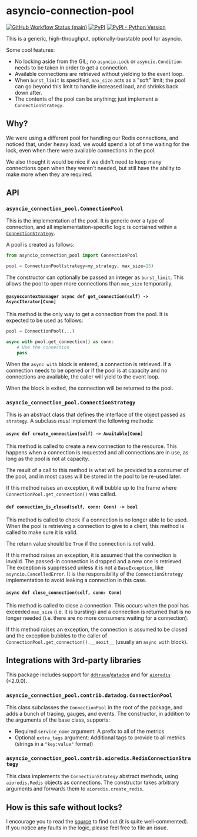 # asyncio-connection-pool

[![GitHub Workflow Status (main)](https://img.shields.io/github/workflow/status/fellowinsights/asyncio-connection-pool/CI/main?style=plastic)][main CI]
[![PyPI](https://img.shields.io/pypi/v/asyncio-connection-pool?style=plastic)][package]
[![PyPI - Python Version](https://img.shields.io/pypi/pyversions/asyncio-connection-pool?style=plastic)][package]

[main CI]: https://github.com/fellowinsights/asyncio-connection-pool/actions?query=workflow%3ACI+branch%3Amain
[package]: https://pypi.org/project/asyncio-connection-pool/

This is a generic, high-throughput, optionally-burstable pool for asyncio.

Some cool features:

- No locking aside from the GIL; no `asyncio.Lock` or `asyncio.Condition` needs
  to be taken in order to get a connection.
- Available connections are retrieved without yielding to the event loop.
- When `burst_limit` is specified, `max_size` acts as a "soft" limit; the pool
  can go beyond this limit to handle increased load, and shrinks back down
  after.
- The contents of the pool can be anything; just implement a
  `ConnectionStrategy`.


## Why?

We were using a different pool for handling our Redis connections, and noticed
that, under heavy load, we would spend a lot of time waiting for the lock, even
when there were available connections in the pool.

We also thought it would be nice if we didn't need to keep many connections
open when they weren't needed, but still have the ability to make more when
they are required.


## API


### `asyncio_connection_pool.ConnectionPool`

This is the implementation of the pool. It is generic over a type of
connection, and all implementation-specific logic is contained within a
[`ConnectionStrategy`](#asyncio_connection_poolconnectionstrategy).

A pool is created as follows:

```python
from asyncio_connection_pool import ConnectionPool

pool = ConnectionPool(strategy=my_strategy, max_size=15)
```

The constructor can optionally be passed an integer as `burst_limit`. This
allows the pool to open more connections than `max_size` temporarily.


#### `@asynccontextmanager async def get_connection(self) -> AsyncIterator[Conn]`

This method is the only way to get a connection from the pool. It is expected
to be used as follows:

```python
pool = ConnectionPool(...)

async with pool.get_connection() as conn:
    # Use the connection
    pass
```

When the `async with` block is entered, a connection is retrieved. If a
connection needs to be opened or if the pool is at capacity and no connections
are available, the caller will yield to the event loop.

When the block is exited, the connection will be returned to the pool.


### `asyncio_connection_pool.ConnectionStrategy`

This is an abstract class that defines the interface of the object passed as
`strategy`. A subclass _must_ implement the following methods:


#### `async def create_connection(self) -> Awaitable[Conn]`

This method is called to create a new connection to the resource. This happens
when a connection is requested and all connections are in use, as long as the
pool is not at capacity.

The result of a call to this method is what will be provided to a consumer of
the pool, and in most cases will be stored in the pool to be re-used later.

If this method raises an exception, it will bubble up to the frame where
`ConnectionPool.get_connection()` was called.


#### `def connection_is_closed(self, conn: Conn) -> bool`

This method is called to check if a connection is no longer able to be used.
When the pool is retrieving a connection to give to a client, this method is
called to make sure it is valid.

The return value should be `True` if the connection is _not_ valid.

If this method raises an exception, it is assumed that the connection is
invalid. The passed-in connection is dropped and a new one is retrieved. The
exception is suppressed unless it is not a `BaseException`, like
`asyncio.CancelledError`. It is the responsibility of the `ConnectionStrategy`
implementation to avoid leaking a connection in this case.


#### `async def close_connection(self, conn: Conn)`

This method is called to close a connection. This occurs when the pool has
exceeded `max_size` (i.e. it is bursting) and a connection is returned that is
no longer needed (i.e. there are no more consumers waiting for a connection).

If this method raises an exception, the connection is assumed to be closed and
the exception bubbles to the caller of `ConnectionPool.get_connection().__aexit__`
(usually an `async with` block).


## Integrations  with 3rd-party libraries

This package includes support for [`ddtrace`][ddtrace]/[`datadog`][datadog] and
for [`aioredis`][aioredis] (<2.0.0).

[ddtrace]: https://github.com/datadog/dd-trace-py
[datadog]: https://github.com/datadog/datadogpy
[aioredis]: https://github.com/aio-libs/aioredis

### `asyncio_connection_pool.contrib.datadog.ConnectionPool`

This class subclasses the `ConnectionPool` in the root of the package, and adds
a bunch of tracing, gauges, and events. The constructor, in addition to the
arguments of the base class, supports:

- Required `service_name` argument: A prefix to all of the metrics
- Optional `extra_tags` argument: Additional tags to provide to all metrics
  (strings in a `"key:value"` format)


### `asyncio_connection_pool.contrib.aioredis.RedisConnectionStrategy`

This class implements the `ConnectionStrategy` abstract methods, using
`aioredis.Redis` objects as connections. The constructor takes arbitrary
arguments and forwards them to `aioredis.create_redis`.


## How is this safe without locks?

I encourage you to read the [source](https://github.com/fellowinsights/asyncio-connection-pool/blob/master/asyncio_connection_pool/__init__.py)
to find out (it is quite well-commented). If you notice any faults in the
logic, please feel free to file an issue.
